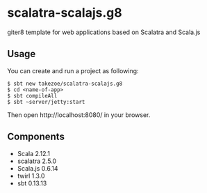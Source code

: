 scalatra-scalajs.g8
=================

giter8 template for web applications based on Scalatra and Scala.js

## Usage

You can create and run a project as following:

```
$ sbt new takezoe/scalatra-scalajs.g8
$ cd <name-of-app>
$ sbt compileAll
$ sbt ~server/jetty:start
```

Then open http://localhost:8080/ in your browser.

## Components

* Scala 2.12.1
* scalatra 2.5.0
* Scala.js 0.6.14
* twirl 1.3.0
* sbt 0.13.13

